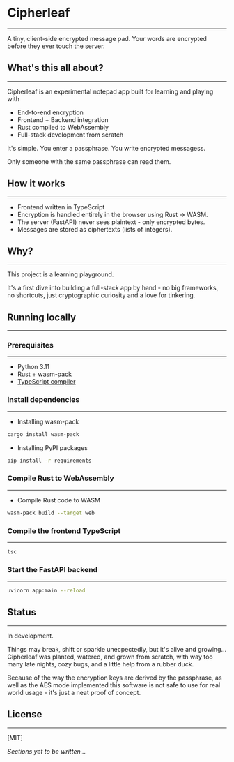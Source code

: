 # Cipherleaf
---
A tiny, client-side encrypted message pad. Your words are encrypted before they ever touch the server.

## What's this all about?
---
Cipherleaf is an experimental notepad app built for learning and playing with
- End-to-end encryption
- Frontend + Backend integration
- Rust compiled to WebAssembly
- Full-stack development from scratch

It's simple. You enter a passphrase. You write encrypted messagess.

Only someone with the same passphrase can read them.

## How it works
---
- Frontend written in TypeScript
- Encryption is handled entirely in the browser using Rust -> WASM.
- The server (FastAPI) never sees plaintext - only encrypted bytes.
- Messages are stored as ciphertexts (lists of integers).

## Why?
---
This project is a learning playground.

It's a first dive into building a full-stack app by hand - no big frameworks, no shortcuts, just cryptographic curiosity and a love for tinkering.

## Running locally
---
### Prerequisites
---
- Python 3.11
- Rust + wasm-pack
- [TypeScript compiler](https://aka.ms/tsc)

### Install dependencies
---
- Installing wasm-pack
```bash
cargo install wasm-pack
```

- Installing PyPI packages
```bash
pip install -r requirements
```

### Compile Rust to WebAssembly
---

- Compile Rust code to WASM
```bash
wasm-pack build --target web
```

### Compile the frontend TypeScript
---
```bash
tsc
```

### Start the FastAPI backend
---
```bash
uvicorn app:main --reload
```

## Status
---
In development.

Things may break, shift or sparkle unecpectedly, but it's alive and growing... Cipherleaf was planted, watered, and grown from scratch, with way too many late nights, cozy bugs, and a little help from a rubber duck.

Because of the way the encryption keys are derived by the passphrase, as well as the AES mode implemented this software is not safe to use for real world usage - it's just a neat proof of concept.

## License
---
[MIT]


*Sections yet to be written...*

